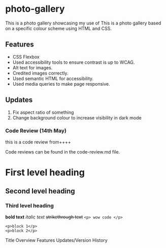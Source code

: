 # photo-gallery
This is a photo gallery showcasing my use of 
This is a photo gallery based on a specific colour scheme using HTML and CSS.

## Features
- CSS Flexbox
- Used accessibility tools to ensure contrast is up to WCAG.
- Alt text for images.
- Credited images correctly.
- Used semantic HTML for accessibility.
- Used media queries to make page responsive.

## Updates
1. Fix aspect ratio of something
2. Change background colour to increase visibility in dark mode

### Code Review (14th May)
 this is a code review from++++

 Code reviews can be found in the code-review.md file.

# First level heading
## Second level heading
### Third level heading
**bold text**
*italic text*
~~strikethrough text~~
`<p> wow code </p>`
```
<p>block 1</p>
<p>block 2</p>
```


Title
Overview
Features
Updates/Version History